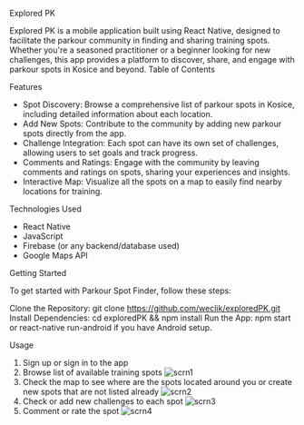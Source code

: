 Explored PK

Explored PK is a mobile application built using React Native, designed to facilitate the parkour community in finding and sharing training spots. Whether you're a seasoned practitioner or a beginner looking for new challenges, this app provides a platform to discover, share, and engage with parkour spots in Kosice and beyond.
Table of Contents


Features 

  - Spot Discovery: Browse a comprehensive list of parkour spots in Kosice, including detailed information about each location.
  - Add New Spots: Contribute to the community by adding new parkour spots directly from the app.
  - Challenge Integration: Each spot can have its own set of challenges, allowing users to set goals and track progress.
  - Comments and Ratings: Engage with the community by leaving comments and ratings on spots, sharing your experiences and insights.
  - Interactive Map: Visualize all the spots on a map to easily find nearby locations for training.

Technologies Used

  - React Native
  - JavaScript
  - Firebase (or any backend/database used) 
  - Google Maps API

Getting Started

To get started with Parkour Spot Finder, follow these steps:

  Clone the Repository: git clone https://github.com/weclik/exploredPK.git
  Install Dependencies: cd exploredPK && npm install
  Run the App: npm start or react-native run-android if you have Android setup.

Usage

1. Sign up or sign in to the app
2. Browse list of available training spots
   ![scrn1](https://github.com/weclik/exploredPK/assets/58919025/8e404be0-5b90-4493-b7c6-b53d3aa88a67)
3. Check the map to see where are the spots located around you or create new spots that are not listed already
   ![scrn2](https://github.com/weclik/exploredPK/assets/58919025/4cbbd7ed-96d1-4ff3-93f6-db9d01a220af)
4. Check or add new challenges to each spot
   ![scrn3](https://github.com/weclik/exploredPK/assets/58919025/b67599a7-18f6-4c9f-b3b2-c0fa6cc4ad90)
5. Comment or rate the spot
   ![scrn4](https://github.com/weclik/exploredPK/assets/58919025/00d2d91f-b7fe-4307-a695-0f8030a3e28b)




